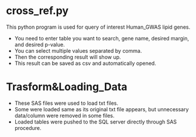 # cross_ref.py
This python program is used for query of interest Human_GWAS lipid genes.
* You need to enter table you want to search, gene name, desired margin, and desired p-value.
* You can select multiple values separated by comma.
* Then the corresponding result will show up. 
* This result can be saved as csv and automatically opened.


# Trasform&Loading_Data
* These SAS files were used to load txt files.
* Some were loaded same as its original txt file appears, but unnecessary data/column were removed in some files.
* Loaded tables were pushed to the SQL server directly through SAS procedure.
